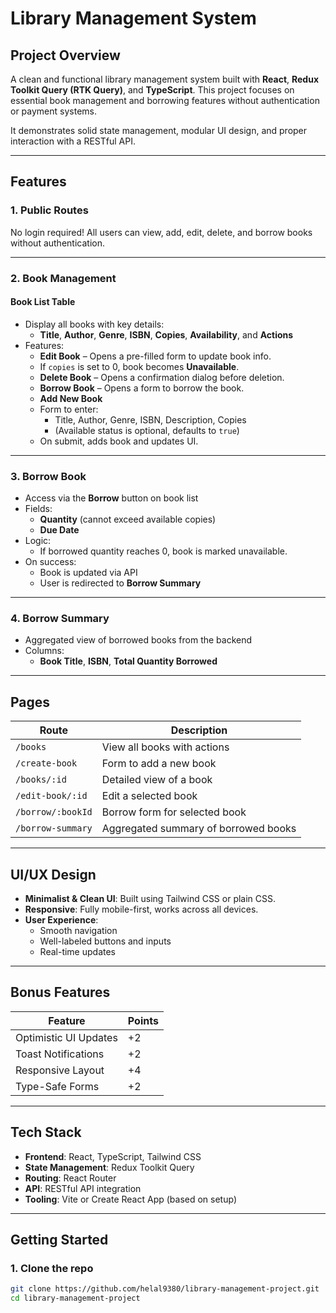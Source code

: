 <!-- @format -->

# Library Management System

## Project Overview

A clean and functional library management system built with **React**, **Redux Toolkit Query (RTK Query)**, and **TypeScript**. This project focuses on essential book management and borrowing features without authentication or payment systems.

It demonstrates solid state management, modular UI design, and proper interaction with a RESTful API.

---

## Features

### 1. Public Routes

No login required! All users can view, add, edit, delete, and borrow books without authentication.

---

### 2. Book Management

#### Book List Table

- Display all books with key details:
  - **Title**, **Author**, **Genre**, **ISBN**, **Copies**, **Availability**, and **Actions**
- Features:
  - **Edit Book** – Opens a pre-filled form to update book info.
  - If `copies` is set to 0, book becomes **Unavailable**.
  - **Delete Book** – Opens a confirmation dialog before deletion.
  - **Borrow Book** – Opens a form to borrow the book.
  - **Add New Book**
  - Form to enter:
    - Title, Author, Genre, ISBN, Description, Copies
    - (Available status is optional, defaults to `true`)
  - On submit, adds book and updates UI.

---

### 3. Borrow Book

- Access via the **Borrow** button on book list
- Fields:
  - **Quantity** (cannot exceed available copies)
  - **Due Date**
- Logic:
  - If borrowed quantity reaches 0, book is marked unavailable.
- On success:
  - Book is updated via API
  - User is redirected to **Borrow Summary**

---

### 4. Borrow Summary

- Aggregated view of borrowed books from the backend
- Columns:
  - **Book Title**, **ISBN**, **Total Quantity Borrowed**

---

## Pages

| Route             | Description                          |
| ----------------- | ------------------------------------ |
| `/books`          | View all books with actions          |
| `/create-book`    | Form to add a new book               |
| `/books/:id`      | Detailed view of a book              |
| `/edit-book/:id`  | Edit a selected book                 |
| `/borrow/:bookId` | Borrow form for selected book        |
| `/borrow-summary` | Aggregated summary of borrowed books |

---

## UI/UX Design

- **Minimalist & Clean UI**: Built using Tailwind CSS or plain CSS.
- **Responsive**: Fully mobile-first, works across all devices.
- **User Experience**:
  - Smooth navigation
  - Well-labeled buttons and inputs
  - Real-time updates

---

## Bonus Features

| Feature               | Points |
| --------------------- | ------ |
| Optimistic UI Updates | +2     |
| Toast Notifications   | +2     |
| Responsive Layout     | +4     |
| Type-Safe Forms       | +2     |

---

## Tech Stack

- **Frontend**: React, TypeScript, Tailwind CSS
- **State Management**: Redux Toolkit Query
- **Routing**: React Router
- **API**: RESTful API integration
- **Tooling**: Vite or Create React App (based on setup)

---

## Getting Started

### 1. Clone the repo

```bash
git clone https://github.com/helal9380/library-management-project.git
cd library-management-project
```
